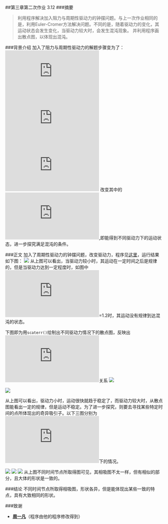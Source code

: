 ##第三章第二次作业 3.12
###摘要
>利用程序解决加入阻力与周期性驱动力的钟摆问题。与上一次作业相同的是，利用Euler-Cromer方法解决问题。不同的是，随着驱动力的变化，其运动状态会发生变化，当驱动力较大时，会发生混沌现象。
并利用程序画出散点图，以体现出混沌。
 

###背景介绍
加入了阻力与周期性驱动力的解题步骤变为了：
![1](http://latex.codecogs.com/gif.latex?%5Comega%20_%7Bi&plus;1%7D%3D%5Comega%7Bi%7D-%5Bg/lsin%5Ctheta%20_%7Bi%7D-q%5Comega_%7Bi%7D&plus;F_%7BD%7Dsin%28%5COmega%20_%7BD%7Dt_%7Bi%7D%29%5D%5CDelta%20t)
![2](http://latex.codecogs.com/gif.latex?%5Ctheta_%7Bi&plus;1%7D%3D%5Ctheta_%7Bi%7D&plus;%5Comega_%7Bi&plus;1%7D%5CDelta%20t)
![3](http://latex.codecogs.com/gif.latex?t_%7Bi&plus;1%7D%3Dt_%7Bi%7D&plus;%5CDelta%20t)
改变其中的![F](http://latex.codecogs.com/gif.latex?F_D),即能得到不同驱动力下的运动状态，进一步探究满足混沌的条件。


###正文
加入了周期性驱动力的钟摆问题，改变驱动力，程序见[这里](https://github.com/PatYoung/computationalphysics_N2013301020016/blob/master/09/02.py)，运行结果如下图：
![](https://github.com/PatYoung/computationalphysics_N2013301020016/blob/master/09/01.png?raw=true)
从上图可以看出，当驱动力较小时，其运动在一定时间之后是规律的，但是当驱动力达到一定程度时，如图中![F](http://latex.codecogs.com/gif.latex?F_D)=1.2时，其运动没有规律到达混沌的状态。

下图即为用`scaterr()`绘制出不同驱动力情况下的散点图，反映出![](http://latex.codecogs.com/gif.latex?%5Comega%20-%20%5Ctheta)关系
![](https://github.com/PatYoung/computationalphysics_N2013301020016/blob/master/09/02.png?raw=true)

![](https://github.com/PatYoung/computationalphysics_N2013301020016/blob/master/09/03.png?raw=true)

从上图可以看出，驱动力小时，运动很快就趋于稳定了，而驱动力较大时，从散点图能看出一定的规律，但是运动不稳定。为了进一步探究，则要去寻找某些特定时间的点所体现出的奇异吸引子。以下三图分别为![](http://latex.codecogs.com/gif.latex?2/%5Cpi%2C%5Cpi/2%2C%5Cpi/4)下的情况。

![](https://github.com/PatYoung/computationalphysics_N2013301020016/blob/master/09/04.png?raw=true)
![](https://github.com/PatYoung/computationalphysics_N2013301020016/blob/master/09/05.png?raw=true)
![](https://github.com/PatYoung/computationalphysics_N2013301020016/blob/master/09/06.png?raw=true)
从上图不同时间节点所取得图可见，其相吸图不太一样，但有相似的部分，且大体的形状是一致的。


###结论
不同时间节点所取得相吸图，形状各异，但是能体现出某些一致的特点，具有大致相同的形状。


###致谢
- [**周一凡**](https://github.com/fxdhi/computationalphysics_N2013301020017)（程序由他的程序修改得到）